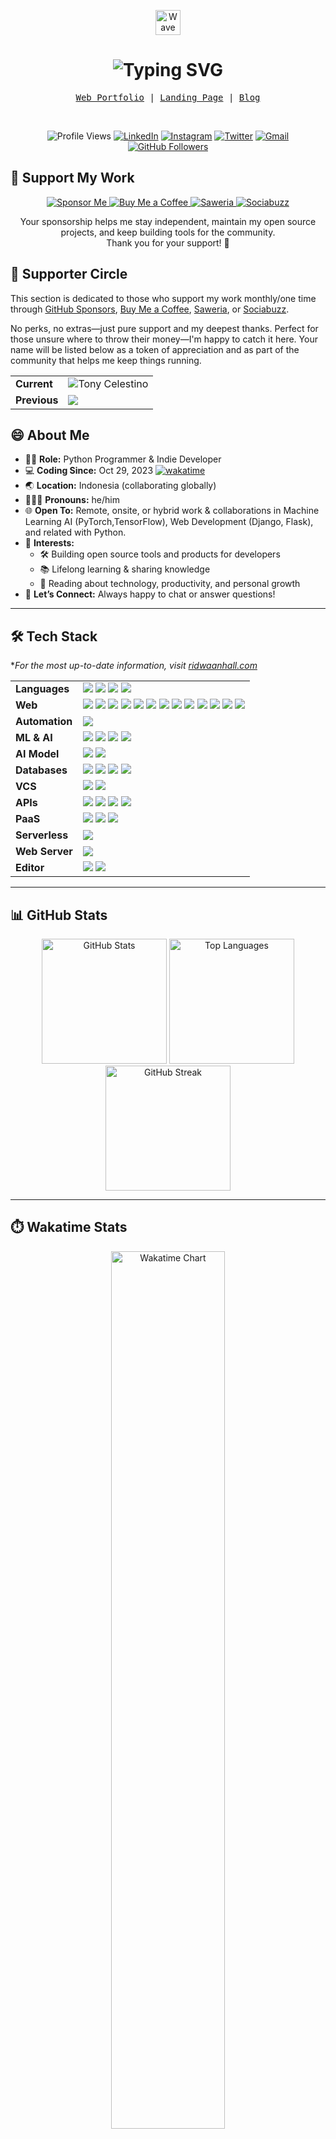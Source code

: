 <p align="center">
    <img src="https://tva1.sinaimg.cn/large/e6c9d24egy1h1571l0uucg205k05egri.gif" width="40" alt="Wave" />
</p>

<h1 align="center">
  <img src="https://readme-typing-svg.herokuapp.com?font=Fira+Code&weight=500&size=25&pause=1000&color=1CA0F1&center=true&vCenter=true&width=435&lines=Assalamu'alaikum,+I'm+Ridwan;Welcome+to+my+GitHub+profile!" alt="Typing SVG" />
</h1>

<p align="center">
    <samp>
        <a href="https://ridwaanhall.com" target="_blank">Web Portfolio</a> |
        <a href="https://bio.ridwaanhall.com" target="_blank">Landing Page</a> |
        <a href="https://ridwaanhall.com/blog/" target="_blank">Blog</a>
    </samp>
</p>

<br/>

<p align="center">
    <img src="https://komarev.com/ghpvc/?username=ridwaanhall&color=blue&label=Profile%20Views" alt="Profile Views"/>
    <a href="https://www.linkedin.com/in/ridwaanhall/"><img src="https://img.shields.io/badge/LinkedIn-in/ridwaanhall-blue?logo=linkedin" alt="LinkedIn"></a>
    <a href="https://instagram.com/ridwaanhall"><img src="https://img.shields.io/badge/-@ridwaanhall-e84393?style=flat&labelColor=e84393&logo=instagram&logoColor=white" alt="Instagram"></a>
    <a href="https://twitter.com/ridwaanhall"><img src="https://img.shields.io/badge/-@ridwaanhall-1ca0f1?style=flat&labelColor=1ca0f1&logo=x&logoColor=white" alt="Twitter"></a>
    <a href="mailto:hi@ridwaanhall.com"><img src="https://img.shields.io/badge/-hi@ridwaanhall.com-c0392b?style=flat&labelColor=c0392b&logo=gmail&logoColor=white" alt="Gmail"></a>
    <a href="https://github.com/ridwaanhall"><img src="https://img.shields.io/github/followers/ridwaanhall?label=GitHub%20Followers" alt="GitHub Followers"></a>
</p>

## 🌟 Support My Work

<p align="center">
    <a href="https://github.com/sponsors/ridwaanhall/">
        <img src="https://img.shields.io/badge/-Sponsor%20Me-blue?style=for-the-badge&logo=github&logoColor=white" alt="Sponsor Me"/>
    </a>
    <a href="https://buymeacoffee.com/ridwaanhall">
        <img src="https://img.shields.io/badge/-Buy%20Me%20a%20Coffee-yellow?style=for-the-badge&logo=buy-me-a-coffee&logoColor=white" alt="Buy Me a Coffee"/>
    </a>
    <a href="https://saweria.co/ridwaanhall">
        <img src="https://img.shields.io/badge/-Saweria-orange?style=for-the-badge" alt="Saweria"/>
    </a>
    <a href="https://sociabuzz.com/ridwaanhall/support">
        <img src="https://img.shields.io/badge/-Sociabuzz-red?style=for-the-badge" alt="Sociabuzz"/>
    </a>
</p>

<p align="center">
    Your sponsorship helps me stay independent, maintain my open source projects, and keep building tools for the community.<br/>
    Thank you for your support! 🚀
</p>

## 🙌 Supporter Circle

This section is dedicated to those who support my work monthly/one time through
[GitHub Sponsors](https://github.com/sponsors/ridwaanhall), [Buy Me a Coffee](https://buymeacoffee.com/ridwaanhall), [Saweria](https://saweria.co/ridwaanhall), or [Sociabuzz](https://sociabuzz.com/ridwaanhall/support).

No perks, no extras—just pure support and my deepest thanks.
Perfect for those unsure where to throw their money—I'm happy to catch it here.
Your name will be listed below as a token of appreciation and as part of the community that helps me keep things running.

<table align="center">
    <tr>
        <td>
            <b>Current</b>
        </td>
        <td>
            <img src="https://img.shields.io/badge/-Tony%20Celestino-05122A?style=flat" alt="Tony Celestino"/>
        </td>
    </tr>
    <tr>
        <td>
            <b>Previous</b>
        </td>
        <td>
            <img src="https://img.shields.io/badge/With%20deep%20appreciation%20for%20all%20past%20support%2C%20sponsorships%2C%20and%20donations%20that%20helped%20shape%20this%20journey💫-8A2BE2"/>
        </td>
    </tr>
</table>

## 😄 About Me

- 🧑‍🏫 **Role:** Python Programmer & Indie Developer
- 💻 **Coding Since:** Oct 29, 2023 [![wakatime](https://wakatime.com/badge/user/018b799e-de53-4f7a-bb65-edc2df9f26d8.svg)](https://wakatime.com/@018b799e-de53-4f7a-bb65-edc2df9f26d8)
- 🌏 **Location:** Indonesia (collaborating globally)
- 🧑‍🤝‍🧑 **Pronouns:** he/him
- 🌐 **Open To:** Remote, onsite, or hybrid work & collaborations in Machine Learning AI (PyTorch,TensorFlow), Web Development (Django, Flask), and related with Python.
- 🎯 **Interests:**
    - 🛠️ Building open source tools and products for developers
    - 📚 Lifelong learning & sharing knowledge
    - 📖 Reading about technology, productivity, and personal growth
- 🤝 **Let’s Connect:** Always happy to chat or answer questions!

---

## 🛠️ Tech Stack

**For the most up-to-date information, visit [ridwaanhall.com](https://bio.ridwaanhall.com)*

<table align="center">
    <tr>
        <td><b>Languages</b></td>
        <td>
            <img src="https://img.shields.io/badge/-Python-05122A?style=flat&logo=python" />
            <img src="https://img.shields.io/badge/-PHP-05122A?style=flat&logo=php" />
            <img src="https://img.shields.io/badge/-JavaScript-05122A?style=flat&logo=javascript" />
            <img src="https://img.shields.io/badge/-TypeScript-05122A?style=flat&logo=typescript" />
        </td>
    </tr>
    <tr>
        <td><b>Web</b></td>
        <td>
            <img src="https://img.shields.io/badge/-Django-05122A?style=flat&logo=django" />
            <img src="https://img.shields.io/badge/-Flask-05122A?style=flat&logo=flask" />
            <img src="https://img.shields.io/badge/-React-05122A?style=flat&logo=react" />
            <img src="https://img.shields.io/badge/-Next.js-05122A?style=flat&logo=next.js" />
            <img src="https://img.shields.io/badge/-HTML5-05122A?style=flat&logo=html5" />
            <img src="https://img.shields.io/badge/-CSS3-05122A?style=flat&logo=css3" />
            <img src="https://img.shields.io/badge/-Bootstrap-05122A?style=flat&logo=bootstrap" />
            <img src="https://img.shields.io/badge/-Tailwind%20CSS-05122A?style=flat&logo=tailwind-css" />
            <img src="https://img.shields.io/badge/-Bulma-05122A?style=flat&logo=bulma" />
            <img src="https://img.shields.io/badge/-Node.js-05122A?style=flat&logo=node.js" />
            <img src="https://img.shields.io/badge/-WordPress-05122A?style=flat&logo=wordpress" />
            <img src="https://img.shields.io/badge/-Material--UI-05122A?style=flat&logo=material-ui" />
            <img src="https://img.shields.io/badge/-Laravel-05122A?style=flat&logo=laravel" />
        </td>
    </tr>
    <tr>
        <td><b>Automation</b></td>
        <td>
            <img src="https://img.shields.io/badge/-n8n-05122A?style=flat&logo=n8n" />
        </td>
    </tr>
    <tr>
        <td><b>ML & AI</b></td>
        <td>
            <img src="https://img.shields.io/badge/-TensorFlow-05122A?style=flat&logo=tensorflow" />
            <img src="https://img.shields.io/badge/-PyTorch-05122A?style=flat&logo=pytorch" />
            <img src="https://img.shields.io/badge/-Keras-05122A?style=flat&logo=keras" />
            <img src="https://img.shields.io/badge/-Scikit--learn-05122A?style=flat&logo=scikit-learn" />
        </td>
    </tr>
    <tr>
        <td><b>AI Model</b></td>
        <td>
            <img src="https://img.shields.io/badge/-ChatGPT-05122A?style=flat&logo=openai" />
            <img src="https://img.shields.io/badge/-Gemini-05122A?style=flat&logo=google" />
        </td>
    </tr>
    <tr>
        <td><b>Databases</b></td>
        <td>
            <img src="https://img.shields.io/badge/-MySQL-05122A?style=flat&logo=mysql" />
            <img src="https://img.shields.io/badge/-SQLite-05122A?style=flat&logo=sqlite" />
            <img src="https://img.shields.io/badge/-MongoDB-05122A?style=flat&logo=mongodb" />
            <img src="https://img.shields.io/badge/-PostgreSQL-05122A?style=flat&logo=postgresql" />
        </td>
    </tr>
    <tr>
        <td><b>VCS</b></td>
        <td>
            <img src="https://img.shields.io/badge/-Git-05122A?style=flat&logo=git" />
            <img src="https://img.shields.io/badge/-GitHub-05122A?style=flat&logo=github" />
        </td>
    </tr>
    <tr>
        <td><b>APIs</b></td>
        <td>
            <img src="https://img.shields.io/badge/-DRF-05122A?style=flat&logo=django" />
            <img src="https://img.shields.io/badge/-FastAPI-05122A?style=flat&logo=fastapi" />
            <img src="https://img.shields.io/badge/-Postman-05122A?style=flat&logo=postman" />
            <img src="https://img.shields.io/badge/-GraphQL-05122A?style=flat&logo=graphql" />
        </td>
    </tr>
    <tr>
        <td><b>PaaS</b></td>
        <td>
            <img src="https://img.shields.io/badge/-Vercel-05122A?style=flat&logo=vercel" />
            <img src="https://img.shields.io/badge/-Netlify-05122A?style=flat&logo=netlify" />
            <img src="https://img.shields.io/badge/-Cloudflare%20Pages-05122A?style=flat&logo=cloudflare" />
        </td>
    </tr>
    <tr>
        <td><b>Serverless</b></td>
        <td>
            <img src="https://img.shields.io/badge/-Cloudflare%20Workers-05122A?style=flat&logo=cloudflare" />
        </td>
    </tr>
    <tr>
        <td><b>Web Server</b></td>
        <td>
            <img src="https://img.shields.io/badge/-Nginx-05122A?style=flat&logo=nginx" />
        </td>
    </tr>
    <tr>
        <td><b>Editor</b></td>
        <td>
            <img src="https://img.shields.io/badge/-Visual%20Studio-05122A?style=flat&logo=visual-studio-code" />
            <img src="https://img.shields.io/badge/-JetBrains-05122A?style=flat&logo=jetbrains" />
        </td>
    </tr>
</table>

---

## 📊 GitHub Stats

<p align="center">
    <img height="200" src="https://github-readme-stats.vercel.app/api?username=ridwaanhall&show_icons=true&hide_border=true&theme=tokyonight&bg_color=00000000&count_private=true&hide=contribs" alt="GitHub Stats"/>
    <img height="200" src="https://github-readme-stats.vercel.app/api/top-langs/?username=ridwaanhall&layout=compact&hide_border=true&theme=tokyonight&bg_color=00000000&langs_count=6&hide=javascript,css,php" alt="Top Languages"/>
    <img height="200" src="https://github-readme-streak-stats.herokuapp.com/?user=ridwaanhall&theme=tokyonight&hide_border=true&background=00000000" alt="GitHub Streak"/>
</p>

---

## ⏱️ Wakatime Stats

<p align="center">
    <a href="https://wakatime.com/@ridwaanhall">
        <img src="https://wakatime.com/share/@ridwaanhall/814541a6-1677-46dc-ba38-6bbec125c7b1.png" alt="Wakatime Chart" width="60%"/>
    </a>
</p>
<p align="center">
    <a href="https://wakatime.com/@ridwaanhall">
        <img src="https://github-readme-stats.vercel.app/api/wakatime?username=ridwaanhall&layout=compact&hide_border=true&hide=other&theme=tokyonight&bg_color=00000000&langs_count=6" alt="Wakatime Stats"/>
    </a>
</p>

---

<p align="center">
    <b>Let's connect and build something amazing together!</b>
</p>
